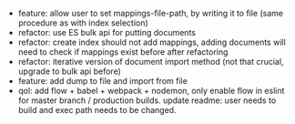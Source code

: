 * feature: allow user to set mappings-file-path, by writing it to file (same procedure as with index selection)
* refactor: use ES bulk api for putting documents
* refactor: create index should not add mappings, adding documents will need to check if mappings exist before after refactoring
* refactor: iterative version of document import method (not that crucial, upgrade to bulk api before)
* feature: add dump to file and import from file
* qol: add flow + babel + webpack + nodemon, only enable flow in eslint for master branch / production builds. update readme: user needs to build and exec path needs to be changed.

